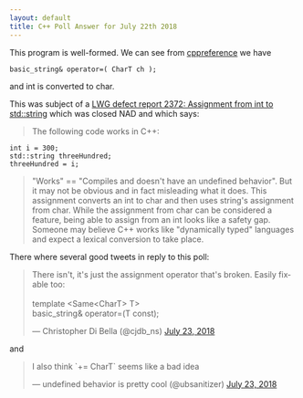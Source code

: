 ```yaml
---
layout: default
title: C++ Poll Answer for July 22th 2018 
---
```


This program is well-formed. We can see from [cppreference](https://en.cppreference.com/w/cpp/string/basic_string/operator%3D) we have

    basic_string& operator=( CharT ch );

and int is converted to char. 

This was subject of a [LWG defect report 2372: Assignment from int to std::string](http://cplusplus.github.io/LWG/lwg-closed.html#2372) which was closed NAD and which says:

> The following code works in C++:
>
    int i = 300;
    std::string threeHundred;
    threeHundred = i;
>
> "Works" == "Compiles and doesn't have an undefined behavior". But it may not be obvious and in fact misleading what it does. This assignment converts an int to char and then uses string's assignment from char. While the assignment from char can be considered a feature, being able to assign from an int looks like a safety gap. Someone may believe C++ works like "dynamically typed" languages and expect a lexical conversion to take place.  

There where several good tweets in reply to this poll:

<blockquote class="twitter-tweet" data-partner="tweetdeck"><p lang="en" dir="ltr">There isn&#39;t, it&#39;s just the assignment operator that&#39;s broken. Easily fixable too:<br><br>template &lt;Same&lt;CharT&gt; T&gt;<br>basic_string&amp; operator=(T const);</p>&mdash; Christopher Di Bella (@cjdb_ns) <a href="https://twitter.com/cjdb_ns/status/1021447789245620225?ref_src=twsrc%5Etfw">July 23, 2018</a></blockquote>
<script async src="https://platform.twitter.com/widgets.js" charset="utf-8"></script>

and

<blockquote class="twitter-tweet" data-partner="tweetdeck"><p lang="en" dir="ltr">I also think `+= CharT` seems like a bad idea</p>&mdash; undefined behavior is pretty cool (@ubsanitizer) <a href="https://twitter.com/ubsanitizer/status/1021487153157693440?ref_src=twsrc%5Etfw">July 23, 2018</a></blockquote>
<script async src="https://platform.twitter.com/widgets.js" charset="utf-8"></script>


